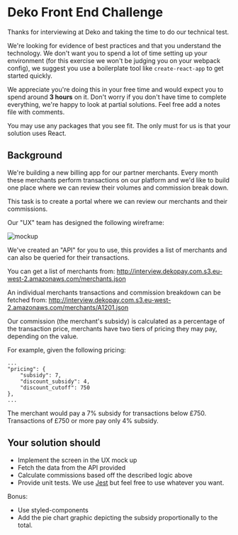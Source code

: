 # Deko Front End Challenge

Thanks for interviewing at Deko and taking the time to do our technical test.

We're looking for evidence of best practices and that you understand the technology. We don't want you to spend a lot of time setting up your environment (for this exercise we won't be judging you on your webpack config), we suggest you use a boilerplate tool like `create-react-app` to get started quickly.

We appreciate you're doing this in your free time and would expect you to spend around **3 hours** on it. Don't worry if you don't have time to complete everything, we're happy to look at partial solutions. Feel free add a notes file with comments.

You may use any packages that you see fit. The only must for us is that your solution uses React.

## Background

We're building a new billing app for our partner merchants. Every month these merchants perform transactions on our platform and we'd like to build one place where we can review their volumes and commission break down.

This task is to create a portal where we can review our merchants and their commissions.

Our "UX" team has designed the following wireframe:

![mockup](https://assets.dekopay.com/interview/mockup.png)

We've created an "API" for you to use, this provides a list of merchants and can also be queried for their transactions.

You can get a list of merchants from: <http://interview.dekopay.com.s3.eu-west-2.amazonaws.com/merchants.json>

An individual merchants transactions and commission breakdown can be fetched from: <http://interview.dekopay.com.s3.eu-west-2.amazonaws.com/merchants/A1201.json>

Our commission (the merchant's subsidy) is calculated as a percentage of the transaction price, merchants have two tiers of pricing they may pay, depending on the value.

For example, given the following pricing:

```
...
"pricing": {
    "subsidy": 7,
    "discount_subsidy": 4,
    "discount_cutoff": 750
},
...
```

The merchant would pay a 7% subsidy for transactions below £750. Transactions of £750 or more pay only 4% subsidy.

## Your solution should

- Implement the screen in the UX mock up
- Fetch the data from the API provided
- Calculate commissions based off the described logic above
- Provide unit tests. We use [Jest](https://jestjs.io/) but feel free to use whatever you want.

Bonus:
- Use styled-components
- Add the pie chart graphic depicting the subsidy proportionally to the total.
